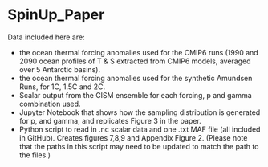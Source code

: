 # SpinUp_Paper
Data included here are:
- the ocean thermal forcing anomalies used for the CMIP6 runs (1990 and 2090 ocean profiles of T & S extracted from CMIP6 models, averaged over 5 Antarctic basins). 
- the ocean thermal forcing anomalies used for the synthetic Amundsen Runs, for 1C, 1.5C and 2C.
- Scalar output from the CISM ensemble for each forcing, p and gamma combination used. 
- Jupyter Notebook that shows how the sampling distribution is generated for p, and gamma, and replicates Figure 3 in the paper. 
- Python script to read in .nc scalar data and one .txt MAF file (all included in GitHub).  Creates figures 7,8,9 and Appendix Figure 2.  (Please note that the paths in this script may need to be updated to match the path to the files.)
